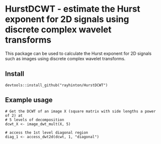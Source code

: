 # HurstDCWT - estimate the Hurst exponent for 2D signals using discrete complex wavelet transforms

This package can be used to calculate the Hurst exponent for 2D signals such as images using discrete complex wavelet transforms. 

## Install

`devtools::install_github("rayhinton/HurstDCWT")`

## Example usage

```
# Get the DCWT of an image X (square matrix with side lengths a power of 2) at 
# 5 levels of decomposition
dcwt_X <- image_dwt_mult(X, 5)

# access the 1st level diagonal region
diag_1 <- access_dwt2d(dcwt, 1, "diagonal")
```

